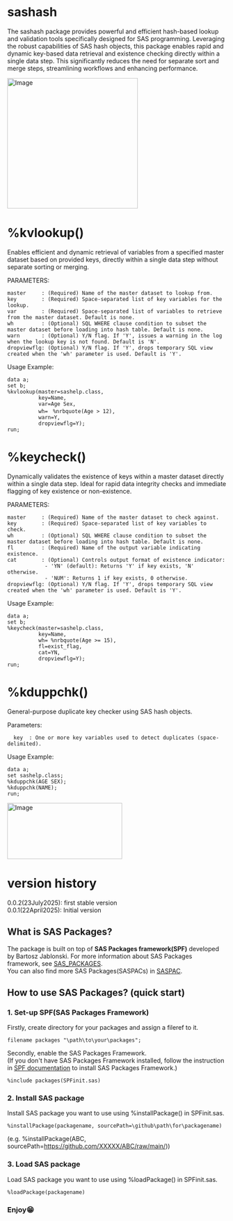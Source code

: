 # sashash
The sashash package provides powerful and efficient hash-based lookup and validation tools specifically designed for SAS programming. Leveraging the robust capabilities of SAS hash objects, this package enables rapid and dynamic key-based data retrieval and existence checking directly within a single data step. This significantly reduces the need for separate sort and merge steps, streamlining workflows and enhancing performance.

<img width="300" height="300" alt="Image" src="https://github.com/user-attachments/assets/31ac7fe2-af78-4b9c-998f-196db9d6f6ac" />


# %kvlookup()
Enables efficient and dynamic retrieval of variables from a specified master dataset based on provided keys, directly within a single data step without separate sorting or merging.<br>

PARAMETERS:  
~~~text
master     : (Required) Name of the master dataset to lookup from.
key        : (Required) Space-separated list of key variables for the lookup.
var        : (Required) Space-separated list of variables to retrieve from the master dataset. Default is none.
wh         : (Optional) SQL WHERE clause condition to subset the master dataset before loading into hash table. Default is none.
warn       : (Optional) Y/N flag. If 'Y', issues a warning in the log when the lookup key is not found. Default is 'N'.
dropviewflg: (Optional) Y/N flag. If 'Y', drops temporary SQL view created when the 'wh' parameter is used. Default is 'Y'.
~~~
Usage Example:<br>
~~~sas
data a;
set b;  
%kvlookup(master=sashelp.class,
          key=Name,         
          var=Age Sex,
          wh=　%nrbquote(Age > 12),
          warn=Y,
          dropviewflg=Y);
run;
~~~

# %keycheck()
Dynamically validates the existence of keys within a master dataset directly within a single data step. Ideal for rapid data integrity checks and immediate flagging of key existence or non-existence.<br>

PARAMETERS:  
~~~text
master     : (Required) Name of the master dataset to check against.
key        : (Required) Space-separated list of key variables to check.
wh         : (Optional) SQL WHERE clause condition to subset the master dataset before loading into hash table. Default is none.
fl         : (Required) Name of the output variable indicating existence.
cat        : (Optional) Controls output format of existence indicator:
            - 'YN' (default): Returns 'Y' if key exists, 'N' otherwise.
            - 'NUM': Returns 1 if key exists, 0 otherwise.
dropviewflg: (Optional) Y/N flag. If 'Y', drops temporary SQL view created when the 'wh' parameter is used. Default is 'Y'.
~~~

Usage Example:<br>
~~~sas
data a;
set b;
%keycheck(master=sashelp.class,
          key=Name,
          wh= %nrbquote(Age >= 15),
          fl=exist_flag,
          cat=YN,
          dropviewflg=Y);
run;
~~~

# %kduppchk()
General-purpose duplicate key checker using SAS hash objects. 

Parameters:
~~~text  
  key  : One or more key variables used to detect duplicates (space-delimited).
~~~
Usage Example:<br>

~~~sas 
data a;
set sashelp.class;
%kduppchk(AGE SEX);
%kduppchk(NAME);
run;
~~~
<img width="264" height="129" alt="Image" src="https://github.com/user-attachments/assets/c9db88e8-558c-4857-95e8-1b8963e608e0" />

# version history
0.0.2(23July2025): first stable version  
0.0.1(22April2025): Initial version

## What is SAS Packages?  
The package is built on top of **SAS Packages framework(SPF)** developed by Bartosz Jablonski.
For more information about SAS Packages framework, see [SAS_PACKAGES](https://github.com/yabwon/SAS_PACKAGES).  
You can also find more SAS Packages(SASPACs) in [SASPAC](https://github.com/SASPAC).

## How to use SAS Packages? (quick start)
### 1. Set-up SPF(SAS Packages Framework)
Firstly, create directory for your packages and assign a fileref to it.
~~~sas      
filename packages "\path\to\your\packages";
~~~
Secondly, enable the SAS Packages Framework.  
(If you don't have SAS Packages Framework installed, follow the instruction in [SPF documentation](https://github.com/yabwon/SAS_PACKAGES/tree/main/SPF/Documentation) to install SAS Packages Framework.)  
~~~sas      
%include packages(SPFinit.sas)
~~~  
### 2. Install SAS package  
Install SAS package you want to use using %installPackage() in SPFinit.sas.
~~~sas      
%installPackage(packagename, sourcePath=\github\path\for\packagename)
~~~
(e.g. %installPackage(ABC, sourcePath=https://github.com/XXXXX/ABC/raw/main/))  
### 3. Load SAS package  
Load SAS package you want to use using %loadPackage() in SPFinit.sas.
~~~sas      
%loadPackage(packagename)
~~~
### Enjoy😁
